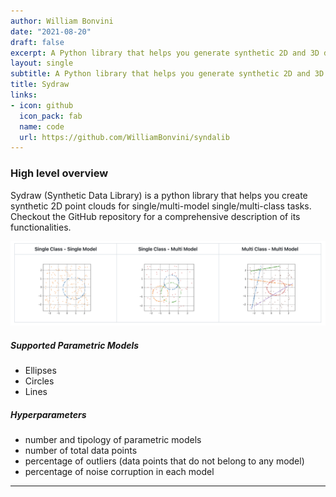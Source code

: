 ```yaml
---
author: William Bonvini
date: "2021-08-20"
draft: false
excerpt: A Python library that helps you generate synthetic 2D and 3D data possibly corrupted by noise and outliers.
layout: single
subtitle: A Python library that helps you generate synthetic 2D and 3D data contaminated with noise and outliers.
title: Sydraw
links:
- icon: github
  icon_pack: fab
  name: code
  url: https://github.com/WilliamBonvini/syndalib
---
```


### High level overview

Sydraw (Synthetic Data Library) is a python library that helps you create synthetic 2D point clouds for single/multi-model single/multi-class tasks.  
Checkout the GitHub repository for a comprehensive description of its functionalities.

![](imgs/syndalib.png)

##### Supported Parametric Models
* Ellipses
* Circles
* Lines

##### Hyperparameters

* number and tipology of parametric models 
* number of total data points
* percentage of outliers (data points that do not belong to any model)
* percentage of noise corruption in each model

<hr>





